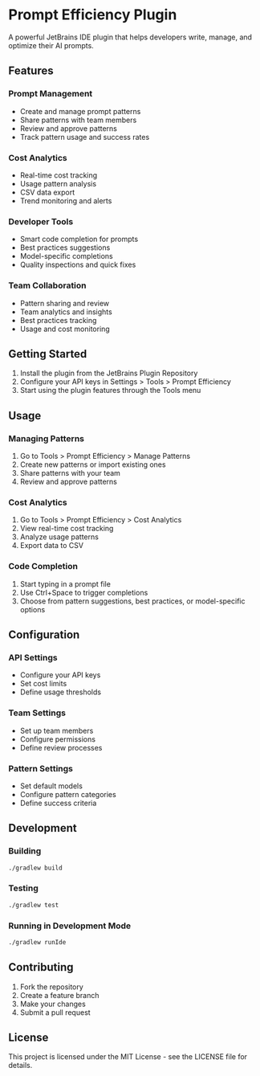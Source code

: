 # Prompt Efficiency Plugin

A powerful JetBrains IDE plugin that helps developers write, manage, and optimize their AI prompts.

## Features

### Prompt Management
- Create and manage prompt patterns
- Share patterns with team members
- Review and approve patterns
- Track pattern usage and success rates

### Cost Analytics
- Real-time cost tracking
- Usage pattern analysis
- CSV data export
- Trend monitoring and alerts

### Developer Tools
- Smart code completion for prompts
- Best practices suggestions
- Model-specific completions
- Quality inspections and quick fixes

### Team Collaboration
- Pattern sharing and review
- Team analytics and insights
- Best practices tracking
- Usage and cost monitoring

## Getting Started

1. Install the plugin from the JetBrains Plugin Repository
2. Configure your API keys in Settings > Tools > Prompt Efficiency
3. Start using the plugin features through the Tools menu

## Usage

### Managing Patterns
1. Go to Tools > Prompt Efficiency > Manage Patterns
2. Create new patterns or import existing ones
3. Share patterns with your team
4. Review and approve patterns

### Cost Analytics
1. Go to Tools > Prompt Efficiency > Cost Analytics
2. View real-time cost tracking
3. Analyze usage patterns
4. Export data to CSV

### Code Completion
1. Start typing in a prompt file
2. Use Ctrl+Space to trigger completions
3. Choose from pattern suggestions, best practices, or model-specific options

## Configuration

### API Settings
- Configure your API keys
- Set cost limits
- Define usage thresholds

### Team Settings
- Set up team members
- Configure permissions
- Define review processes

### Pattern Settings
- Set default models
- Configure pattern categories
- Define success criteria

## Development

### Building
```bash
./gradlew build
```

### Testing
```bash
./gradlew test
```

### Running in Development Mode
```bash
./gradlew runIde
```

## Contributing

1. Fork the repository
2. Create a feature branch
3. Make your changes
4. Submit a pull request

## License

This project is licensed under the MIT License - see the LICENSE file for details.
